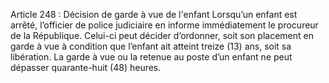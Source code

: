 Article 248 : Décision de garde à vue de l'enfant
Lorsqu’un enfant est arrêté, l’officier de police judiciaire en informe immédiatement le procureur de la République. Celui-ci peut décider d’ordonner, soit son placement en garde à vue à condition que l’enfant ait atteint treize (13) ans, soit sa libération.
La garde à vue ou la retenue au poste d’un enfant ne peut dépasser quarante-huit (48) heures.